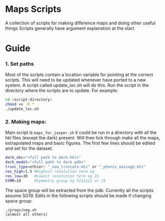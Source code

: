 # Maps Scripts
A collection of scripts for making difference maps and doing other useful things
Scripts generally have argument explanation at the start. 

# Guide

### 1. Set paths
Most of the scripts contain a location variable for pointing at the correct scripts. This will need to be updated whenever have ported to a new system. A script called update_loc.sh will do this. Run the script in the directory where the scripts are to update. For example:
```bash
cd <script-directory>
chmod +x -R * 
./update_loc.sh
``` 
### 2. Making maps:
Main script is `maps_for_jasper.sh` it could be run in a directory with all the hkl files (except the dark) present. 
Will then tick through make all the maps, extrapolated maps and basic figures. The first few lines should be edited and set for the dataset. 
```bash
dark_obs="<full path to dark-hkl>"
dark_model="<full path to dark pdb>"
trunc_type=ethier: "_new_truncate.mtz" or "_phenix_massage.mtz" 
res_high=1.5 #Highest resolution term eg 
res_low=30   #Lowest resolution term eg 15
SYMM=19      #Symmetry group eg P212121 or 19
```
The space group will be extracted from the pdb. 
Currently all the scripts assume SG19. Edits in the following scripts should be made if changing space group:
```buildoutcfg
./progs/neg.sh
(almost all others)
```


